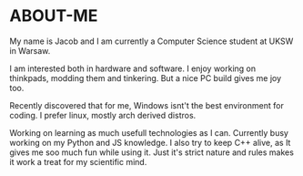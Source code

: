 # ABOUT-ME

My name is Jacob and I am currently a Computer Science student at UKSW in Warsaw.

I am interested both in hardware and software. I enjoy working on thinkpads, modding them and tinkering. But a nice PC build gives me joy too. 

Recently discovered that for me, Windows isnt't the best environment for coding. I prefer linux, mostly arch derived distros.

Working on learning as much usefull technologies as I can. Currently busy working on my Python and JS knowledge. I also try to keep C++ alive, as It gives me soo much fun while using it. Just it's strict nature and rules makes it work a treat for my scientific mind.

